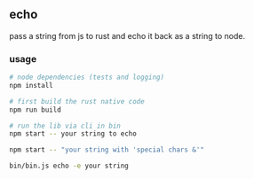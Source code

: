 ## echo

pass a string from js to rust 
and echo it back as a string to node.

### usage
```bash
# node dependencies (tests and logging)
npm install

# first build the rust native code
npm run build

# run the lib via cli in bin
npm start -- your string to echo

npm start -- "your string with 'special chars &'"

bin/bin.js echo -e your string

```
